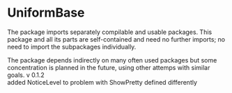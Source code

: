 # UniformBase

The package imports separately compilable and usable packages. This package and all its parts are self-contained and need no further imports; no need to import the subpackages individually.

The package depends indirectly on many often used packages but some concentration is planned in the future, using other attemps with similar goals. 
 v 0.1.2    
    added NoticeLevel to 
        problem with ShowPretty defined differently